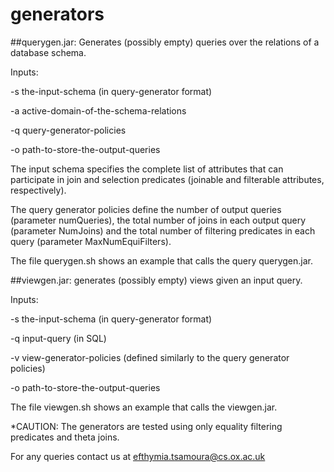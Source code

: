 # generators


##querygen.jar: Generates (possibly empty) queries over the relations of a database schema. 

Inputs:

-s the-input-schema (in query-generator format) 

-a active-domain-of-the-schema-relations 

-q query-generator-policies 

-o path-to-store-the-output-queries

The input schema specifies the complete list of attributes that can participate in join and selection predicates (joinable and filterable attributes, respectively). 

The query generator policies define the number of output queries (parameter numQueries), the total number of joins in each output query (parameter NumJoins) and the total number of filtering predicates in each query (parameter MaxNumEquiFilters).

The file querygen.sh shows an example that calls the query querygen.jar.

##viewgen.jar: generates (possibly empty) views given an input query. 

Inputs:

-s the-input-schema (in query-generator format) 

-q input-query (in SQL)

-v view-generator-policies (defined similarly to the query generator policies)

-o path-to-store-the-output-queries

The file viewgen.sh shows an example that calls the viewgen.jar.

*CAUTION: The generators are tested using only equality filtering predicates and theta joins.

For any queries contact us at efthymia.tsamoura@cs.ox.ac.uk



